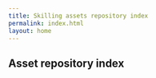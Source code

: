 ```yaml
---
title: Skilling assets repository index
permalink: index.html
layout: home
---
```


## Asset repository index
